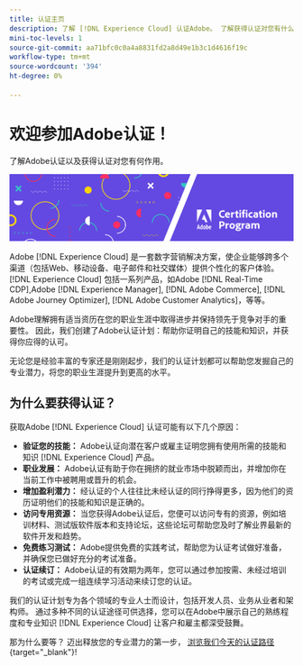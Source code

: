 ```yaml
---
title: 认证主页
description: 了解 [!DNL Experience Cloud] 认证Adobe。 了解获得认证对您有什么帮助。
mini-toc-levels: 1
source-git-commit: aa71bfc0c0a4a8831fd2a8d49e1b3c1d4616f19c
workflow-type: tm+mt
source-wordcount: '394'
ht-degree: 0%

---
```


# 欢迎参加Adobe认证！

了解Adobe认证以及获得认证对您有何作用。

![横幅](/help/certifications/assets/home_banner_narrow.png)

Adobe [!DNL Experience Cloud] 是一套数字营销解决方案，使企业能够跨多个渠道（包括Web、移动设备、电子邮件和社交媒体）提供个性化的客户体验。 [!DNL Experience Cloud] 包括一系列产品，如Adobe [!DNL Real-Time CDP],Adobe [!DNL Experience Manager], [!DNL Adobe Commerce], [!DNL Adobe Journey Optimizer], [!DNL Adobe Customer Analytics]，等等。

Adobe理解拥有适当资历在您的职业生涯中取得进步并保持领先于竞争对手的重要性。 因此，我们创建了Adobe认证计划：帮助你证明自己的技能和知识，并获得你应得的认可。

无论您是经验丰富的专家还是刚刚起步，我们的认证计划都可以帮助您发掘自己的专业潜力，将您的职业生涯提升到更高的水平。

## 为什么要获得认证？

获取Adobe [!DNL Experience Cloud] 认证可能有以下几个原因：

* **验证您的技能：** Adobe认证向潜在客户或雇主证明您拥有使用所需的技能和知识 [!DNL Experience Cloud] 产品。
* **职业发展：** Adobe认证有助于你在拥挤的就业市场中脱颖而出，并增加你在当前工作中被聘用或晋升的机会。
* **增加盈利潜力：** 经认证的个人往往比未经认证的同行挣得更多，因为他们的资历证明他们的技能和知识是正确的。
* **访问专用资源：** 当您获得Adobe认证后，您便可以访问专有的资源，例如培训材料、测试版软件版本和支持论坛，这些论坛可帮助您及时了解业界最新的软件开发和趋势。
* **免费练习测试：** Adobe提供免费的实践考试，帮助您为认证考试做好准备，并确保您已做好充分的考试准备。
* **认证续订：** Adobe认证的有效期为两年，您可以通过参加按需、未经过培训的考试或完成一组连续学习活动来续订您的认证。

我们的认证计划专为各个领域的专业人士而设计，包括开发人员、业务从业者和架构师。 通过多种不同的认证途径可供选择，您可以在Adobe中展示自己的熟练程度和专业知识 [!DNL Experience Cloud] 让客户和雇主都深受鼓舞。

那为什么要等？ 迈出释放您的专业潜力的第一步， [浏览我们今天的认证路径](https://experienceleague.adobe.com/docs/certification/certification/getting-started.html?lang=en){target="_blank"}!
